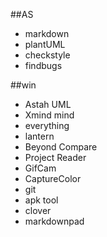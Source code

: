 ##AS
- markdown
- plantUML
- checkstyle
- findbugs


##win
- Astah UML
- Xmind mind
- everything
- lantern
- Beyond Compare
- Project Reader
- GifCam
- CaptureColor
- git
- apk tool
- clover
- markdownpad
